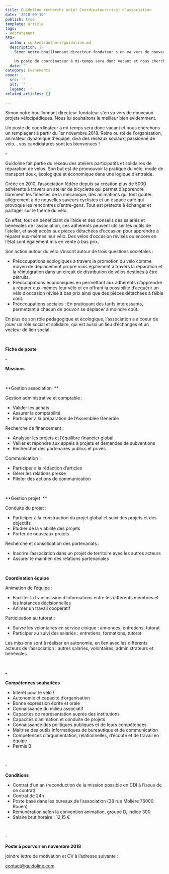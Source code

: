 ```yaml
---
title: Guidoline recherche un(e) Coordinateur(rice) d’association
date: '2018-09-10'
publish: true
template: article
tags:
- Recrutement
SEO:
  author: content/authors/guidoline.md
  description: |-
    Simon notre bouillonnant directeur-fondateur s'en va vers de nouveaux projets vélocipédiques. Nous lui souhaitons le meilleur bien évidemment.

    Un poste de coordinateur à mi-temps sera donc vacant et nous cherchons un remplaçant à partir du 1er novembre 2018.
  date: ''
category: Évenements
cover:
  src: ''
  alt: ''
  legend: ''
related_articles: []

---
```

Simon notre bouillonnant directeur-fondateur s'en va vers de nouveaux projets vélocipédiques. Nous lui souhaitons le meilleur bien évidemment.

Un poste de coordinateur à mi-temps sera donc vacant et nous cherchons un remplaçant à partir du 1er novembre 2018. Reine ou roi de l'organisation, animateur dynamique d'équipe, diva des réseaux sociaux, passionné de vélo... vos candidatures sont les bienvenues !

**\-**

Guidoline fait partie du réseau des ateliers participatifs et solidaires de réparation de vélos. Son but est de promouvoir la pratique du vélo, mode de transport doux, écologique et économique dans une logique d’entraide.

Créée en 2010, l’association fédère depuis sa création plus de 5000 adhérents à travers un atelier de bicyclette qui permet d’apprendre librement les finesses de la mécanique, des animations qui font goûter allègrement à de nouvelles saveurs cyclistes et un espace café qui provoque les rencontres d’entre-gens. Tout est prétexte à échanger et partager sur le thème du vélo.

En effet, tout en bénéficiant de l’aide et des conseils des salariés et bénévoles de l’association, ces adhérents peuvent utiliser les outils de l’atelier, et avoir accès aux pièces détachées d’occasion pour apprendre à réparer eux-mêmes leur vélo. Des vélos d’occasion révisés ou encore en l’état sont également mis en vente à bas prix.

Son action autour du vélo s’inscrit autour de trois questions sociétales :

- Préoccupations écologiques à travers la promotion du vélo comme moyen de déplacement propre mais également à travers la réparation et la réintégration dans un circuit de distribution de vélos destinés à être détruits.
- Préoccupations économiques en permettant aux adhérents d’apprendre à réparer eux-mêmes leur vélo et en offrant la possibilité d’acquérir un vélo d’occasion révisé à bas prix ainsi que des pièces détachées à faible coût.
- Préoccupations sociales : En pratiquant des tarifs intéressants, permettant à chacun de pouvoir se déplacer à moindre coût.

En plus de son rôle pédagogique et écologique, l’association a à coeur de jouer un rôle social et solidaire, qui est aussi un lieu d’échanges et un vecteur de lien social.

 

**Fiche de poste**

**\-**

**Missions**

 

**Gestion association  **

Gestion administrative et comptable :

- Valider les achats
- Assurer la comptabilité
- Participer à la préparation de l’Assemblée Générale

Recherche de financement :

- Analyser les projets et l’équilibre financier global
- Veiller et répondre aux appels à projets et demandes de subventions
- Rechercher des partenaires publics et privés

Communication  :

- Participer à la rédaction d’articles
- Gérer les relations presse
- Piloter des actions de communication

 

**Gestion projet  **

Conduite du projet :

- Participer à la construction du projet global et suivi des projets et des objectifs
- Etudier de la viabilité des projets
- Porter de nouveaux projets

Recherche et consolidation des partenariats :

- Inscrire l’association dans un projet de territoire avec les autres acteurs
- Assurer le maintien des relations partenariales

 

**Coordination équipe**

Animation de l’équipe :

- Faciliter la transmission d’informations entre les différents membres et les instances décisionnelles
- Animer un travail coopératif

Participation au tutorat :

- Suivre les volontaires en service civique : annonces, entretiens, tutorat
- Participer au suivi des salariés : entretiens, formations, tutorat

Les missions sont à réaliser en autonomie, en lien avec les différents acteurs de l’association : autres salariés, volontaires, administrateurs et bénévoles.

 

**\-**

**Compétences souhaitées**

- Intérêt pour le vélo !
- Autonomie et capacité d’organisation
- Bonne expression écrite et orale
- Connaissance du milieu associatif
- Capacités de représentation auprès des institutions
- Capacités d’animation et conduite de projets
- Connaissance des politiques publiques et de leurs compétences
- Maîtrise des outils informatiques de bureautique et de communication
- Compétences d’argumentation, relationnelles, d’écoute et de travail en équipe
- Permis B

 

**\-**

**Conditions**

- Contrat d’un an (reconduction de la mission possible en CDI à l’issue de ce contrat)
- Contrat de 24h
- Poste basé dans les bureaux de l’association (38 rue Molière 76000 Rouen)
- Rémunération selon la convention animation, groupe D, indice 300
- Salaire brut horaire : 12,15 €

 

**\-**

**Poste à pourvoir en novembre 2018**

joindre lettre de motivation et CV à l’adresse suivante :

[contact@guidoline.com](mailto:contact@guidoline.com)